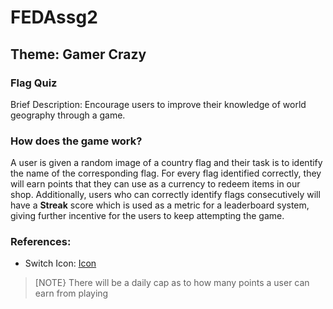 # FEDAssg2

## Theme: Gamer Crazy

### Flag Quiz
Brief Description:
Encourage users to improve their knowledge of world geography through a game.
### How does the game work?
A user is given a random image of a country flag and their task is to identify the name of the corresponding flag.
For every flag identified correctly, they will earn points that they can use as a currency to redeem items in our shop. Additionally,
users who can correctly identify flags consecutively will have a **Streak** score which is used as a metric for a leaderboard
system, giving further incentive for the users to keep attempting the game.

### References:
- Switch Icon: [Icon](https://www.flaticon.com/free-icon/off-button_5683501?term=switch&page=1&position=6&origin=tag&related_id=5683501)

> [NOTE}
> There will be a daily cap as to how many points a user can earn from playing


